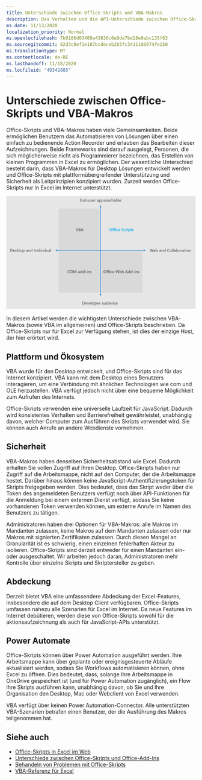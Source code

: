 ```yaml
---
title: Unterschiede zwischen Office-Skripts und VBA-Makros
description: Das Verhalten und die API-Unterschiede zwischen Office-Skripts und Excel-VBA-Makros.
ms.date: 11/13/2020
localization_priority: Normal
ms.openlocfilehash: 7b9186d03489a43836c6e9da7bd28e0abc135f63
ms.sourcegitcommit: 82d3c0ef1e187bcdeceb2b5fc3411186674fe150
ms.translationtype: MT
ms.contentlocale: de-DE
ms.lasthandoff: 11/18/2020
ms.locfileid: "49342885"
---
```

# <a name="differences-between-office-scripts-and-vba-macros"></a>Unterschiede zwischen Office-Skripts und VBA-Makros

Office-Skripts und VBA-Makros haben viele Gemeinsamkeiten. Beide ermöglichen Benutzern das Automatisieren von Lösungen über einen einfach zu bedienende Action Recorder und erlauben das Bearbeiten dieser Aufzeichnungen. Beide Frameworks sind darauf ausgelegt, Personen, die sich möglicherweise nicht als Programmierer bezeichnen, das Erstellen von kleinen Programmen in Excel zu ermöglichen.
Der wesentliche Unterschied besteht darin, dass VBA-Makros für Desktop Lösungen entwickelt werden und Office-Skripts mit plattformübergreifender Unterstützung und Sicherheit als Leitprinzipien konzipiert wurden. Zurzeit werden Office-Skripts nur in Excel im Internet unterstützt.

![Ein Diagramm mit vier Quadranten, in dem die Fokusbereiche für unterschiedliche Office-Erweiterbarkeits Lösungen dargestellt werden. Sowohl Office-Skripts als auch VBA-Makros sollen Endbenutzern beim Erstellen von Lösungen helfen, aber Office-Skripts werden für das Internet und die Zusammenarbeit erstellt (während VBA für den Desktop gilt).)](../images/office-programmability-diagram.png)

In diesem Artikel werden die wichtigsten Unterschiede zwischen VBA-Makros (sowie VBA im allgemeinen) und Office-Skripts beschrieben. Da Office-Skripts nur für Excel zur Verfügung stehen, ist dies der einzige Host, der hier erörtert wird.

## <a name="platform-and-ecosystem"></a>Plattform und Ökosystem

VBA wurde für den Desktop entwickelt, und Office-Skripts sind für das Internet konzipiert. VBA kann mit dem Desktop eines Benutzers interagieren, um eine Verbindung mit ähnlichen Technologien wie com und OLE herzustellen. VBA verfügt jedoch nicht über eine bequeme Möglichkeit zum Aufrufen des Internets.

Office-Skripts verwenden eine universelle Laufzeit für JavaScript. Dadurch wird konsistentes Verhalten und Barrierefreiheit gewährleistet, unabhängig davon, welcher Computer zum Ausführen des Skripts verwendet wird. Sie können auch Anrufe an andere Webdienste vornehmen.

## <a name="security"></a>Sicherheit

VBA-Makros haben denselben Sicherheitsabstand wie Excel. Dadurch erhalten Sie vollen Zugriff auf Ihren Desktop. Office-Skripts haben nur Zugriff auf die Arbeitsmappe, nicht auf den Computer, der die Arbeitsmappe hostet. Darüber hinaus können keine JavaScript-Authentifizierungstoken für Skripts freigegeben werden. Dies bedeutet, dass das Skript weder über die Token des angemeldeten Benutzers verfügt noch über API-Funktionen für die Anmeldung bei einem externen Dienst verfügt, sodass Sie keine vorhandenen Token verwenden können, um externe Anrufe im Namen des Benutzers zu tätigen.

Administratoren haben drei Optionen für VBA-Makros: alle Makros im Mandanten zulassen, keine Makros auf dem Mandanten zulassen oder nur Makros mit signierten Zertifikaten zulassen. Durch diesen Mangel an Granularität ist es schwierig, einen einzelnen fehlerhaften Akteur zu isolieren. Office-Skripts sind derzeit entweder für einen Mandanten ein-oder ausgeschaltet. Wir arbeiten jedoch daran, Administratoren mehr Kontrolle über einzelne Skripts und Skriptersteller zu geben.

## <a name="coverage"></a>Abdeckung

Derzeit bietet VBA eine umfassendere Abdeckung der Excel-Features, insbesondere die auf dem Desktop Client verfügbaren. Office-Skripts umfassen nahezu alle Szenarien für Excel im Internet. Da neue Features im Internet debütieren, werden diese von Office-Skripts sowohl für die aktionsaufzeichnung als auch für JavaScript-APIs unterstützt.

## <a name="power-automate"></a>Power Automate

Office-Skripts können über Power Automation ausgeführt werden. Ihre Arbeitsmappe kann über geplante oder ereignisgesteuerte Abläufe aktualisiert werden, sodass Sie Workflows automatisieren können, ohne Excel zu öffnen. Dies bedeutet, dass, solange Ihre Arbeitsmappe in OneDrive gespeichert ist (und für Power Automation zugänglich), ein Flow Ihre Skripts ausführen kann, unabhängig davon, ob Sie und Ihre Organisation den Desktop, Mac oder Webclient von Excel verwenden.

VBA verfügt über keinen Power Automation-Connector. Alle unterstützten VBA-Szenarien betrafen einen Benutzer, der die Ausführung des Makros teilgenommen hat.

## <a name="see-also"></a>Siehe auch

- [Office-Skripts in Excel im Web](../overview/excel.md)
- [Unterschiede zwischen Office-Skripts und Office-Add-Ins](add-ins-differences.md)
- [Behandeln von Problemen mit Office-Skripts](../testing/troubleshooting.md)
- [VBA-Referenz für Excel](/office/vba/api/overview/excel)
